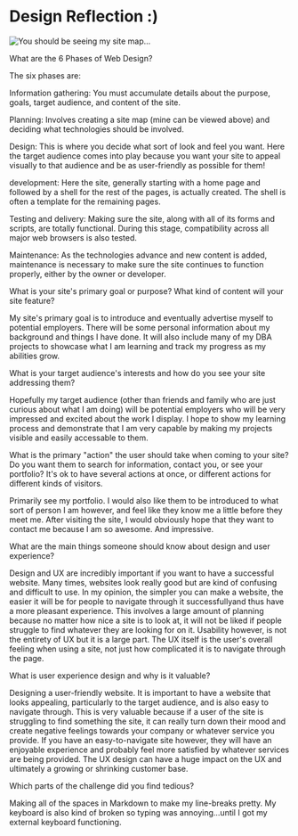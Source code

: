 #  Design  Reflection  :)

![You should be seeing my site map...](/imgs/site-map.png "My Site Map")

What are the 6 Phases of Web Design?


The six phases are:

Information gathering: You must accumulate details about the purpose, goals, target audience, and content of the site.

Planning: Involves creating a site map (mine can be viewed above) and deciding what technologies should be involved.

Design: This is where you decide what sort of look and feel you want. Here the target audience comes into play because you want your site to appeal visually to that audience and be as user-friendly as possible for them!

development: Here the site, generally starting with a home page and followed by a shell  for the rest  of the pages, is actually created. The shell is often  a template for the remaining pages. 

Testing and delivery: Making sure the site, along with all of its forms and scripts, are totally functional. During this stage, compatibility across all major web  browsers is also tested.

Maintenance: As the technologies advance and new content is added, maintenance is  necessary to make sure the site continues to function properly, either by the owner or developer.


What is your site's primary goal or purpose? What kind of content will your site feature?


My site's primary goal is to introduce and eventually advertise myself to potential employers. There will be some personal information about my background and things I have done. It will also include many of my DBA projects to showcase what I am learning and track my progress as my abilities grow.


What is your target audience's interests and how do you see your site addressing them?


Hopefully my target audience (other than friends and family who are just curious about what I am doing) will be potential employers who will be very impressed and excited about the work I display. I hope to show my learning process and demonstrate that I am very capable by making my projects visible and easily accessable to them.


What is the primary "action" the user should take when coming to your site? Do you want them to search for information, contact you, or see your portfolio? It's ok to have several actions at once, or different actions for different kinds of visitors.


Primarily see my portfolio. I would also like them to be introduced to what sort of person I am however, and feel like they know me a little before they meet me. After visiting the site, I would obviously hope that they want to contact me because I am so  awesome. And impressive.


What are the main things someone should know about design and user experience?


Design and UX are incredibly important if you want to have a successful website. Many  times, websites look really good but are kind of confusing and difficult to use. In my opinion, the simpler you can make a website, the easier it will be for people to navigate through it successfullyand thus have a more pleasant experience. This involves a large amount of planning because no matter how nice a site is to look at, it will not be liked if people struggle to find whatever they are looking for on it. Usability however, is not the entirety of UX but it is a large part. The UX itself is the user's overall feeling when using a site, not just how complicated it is to navigate through the page.


What is user experience design and why is it valuable? 


Designing a user-friendly website. It is important to have a website that looks appealing, particularly to the target audience, and is also easy to navigate through. This is very valuable because if a user of the site is struggling to find something the site, it can really turn down their mood and create negative feelings towards your company or whatever service you provide. If you have an easy-to-navigate site however, they will have an enjoyable experience and probably feel more satisfied by whatever services are being provided. The UX design can have a huge impact on the UX and ultimately a growing or shrinking customer base.


Which parts of the challenge did you find tedious?


Making all of the spaces in Markdown to make my line-breaks pretty. My keyboard is also kind of broken so typing was annoying...until I got my external keyboard functioning. 